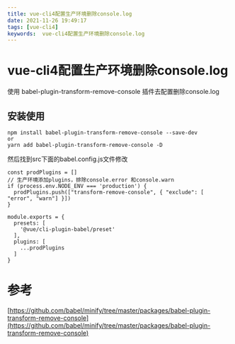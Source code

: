 ```yaml
---
title: vue-cli4配置生产环境删除console.log
date: 2021-11-26 19:49:17
tags: [vue-cli4]
keywords:  vue-cli4配置生产环境删除console.log
---
```

# vue-cli4配置生产环境删除console.log
使用 babel-plugin-transform-remove-console 插件去配置删除console.log
<!--more-->

## 安装使用
```
npm install babel-plugin-transform-remove-console --save-dev
or
yarn add babel-plugin-transform-remove-console -D
```
然后找到src下面的babel.config.js文件修改

```
const prodPlugins = []
// 生产环境添加plugins，排除console.error 和console.warn
if (process.env.NODE_ENV === 'production') {
  prodPlugins.push(["transform-remove-console", { "exclude": [ "error", "warn"] }])
}

module.exports = {
  presets: [
    '@vue/cli-plugin-babel/preset'
  ],
  plugins: [
    ...prodPlugins
  ]
}
```
# 参考
[https://github.com/babel/minify/tree/master/packages/babel-plugin-transform-remove-console](https://github.com/babel/minify/tree/master/packages/babel-plugin-transform-remove-console)